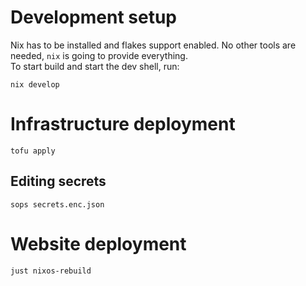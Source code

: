 # Development setup

Nix has to be installed and flakes support enabled. 
No other tools are needed, `nix` is going to provide everything.  
To start build and start the dev shell, run:

```shell
nix develop
```

# Infrastructure deployment

```shell
tofu apply
```

## Editing secrets

```shell
sops secrets.enc.json
```

# Website deployment

```
just nixos-rebuild
```
 
